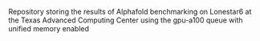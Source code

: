 Repository storing the results of Alphafold benchmarking on Lonestar6 at the Texas Advanced Computing Center using the gpu-a100 queue with unified memory enabled
